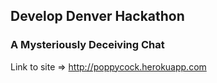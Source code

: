 ## Develop Denver Hackathon
### A Mysteriously Deceiving Chat

Link to site => http://poppycock.herokuapp.com
